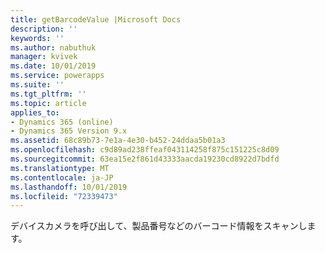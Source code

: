 ```yaml
---
title: getBarcodeValue |Microsoft Docs
description: ''
keywords: ''
ms.author: nabuthuk
manager: kvivek
ms.date: 10/01/2019
ms.service: powerapps
ms.suite: ''
ms.tgt_pltfrm: ''
ms.topic: article
applies_to:
- Dynamics 365 (online)
- Dynamics 365 Version 9.x
ms.assetid: 68c89b73-7e1a-4e30-b452-24ddaa5b01a3
ms.openlocfilehash: c9d89ad238ffeaf043114258f875c151225c8d09
ms.sourcegitcommit: 63ea15e2f861d43333aacda19230cd8922d7bdfd
ms.translationtype: MT
ms.contentlocale: ja-JP
ms.lasthandoff: 10/01/2019
ms.locfileid: "72339473"
---
```

デバイスカメラを呼び出して、製品番号などのバーコード情報をスキャンします。
